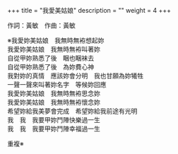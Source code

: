 +++
title = "我愛美姑娘"
description = ""
weight = 4
+++

作詞：黃敏　作曲：黃敏

※我愛妳美姑娘　我無時無袸想起妳  
我愛妳美姑娘　我無時無袸叫著妳  
自從甲妳熟悉了後　睏也睏袜去  
自從甲妳熟悉了後　為妳費心神  
我對妳的真情　應該妳會分明　我也甘願為妳犧牲  
一聲一聲來叫著妳名字　等候妳回應  
我愛妳美姑娘　我無時無袸思念妳  
我愛妳美姑娘　我無時無袸懷念妳  
希望妳給我美夢會完成　希望妳給我前途有光明  
我　我　我要甲妳鬥陣快樂過一生  
我　我　我要甲妳鬥陣幸福過一生  

重複※